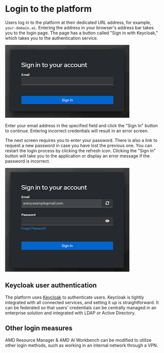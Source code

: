 <!--
Copyright © Advanced Micro Devices, Inc., or its affiliates.

SPDX-License-Identifier: MIT
-->

```{tags} login, keycloak
```

# Login to the platform

Users log in to the platform at their dedicated URL address, for example, `your-domain.ai`. Entering the address in your browser's address bar takes you to the login page. The page has a button called "Sign in with Keycloak," which takes you to the authentication service.

![Login screen to AMD Resource Manager first asks users for their email address.](./media/login-screen-01.png)

Enter your email address in the specified field and click the "Sign In" button to continue. Entering incorrect credentials will result in an error screen.

The next screen requires you to enter your password. There is also a link to request a new password in case you have lost the previous one. You can restart the login process by clicking the refresh icon. Clicking the "Sign In" button will take you to the application or display an error message if the password is incorrect.

![Next step in the login process requires users to input a password.](./media/login-screen-02.png)

## Keycloak user authentication

The platform uses [Keycloak](https://www.keycloak.org/) to authenticate users. Keycloak is tightly integrated with all connected services, and setting it up is straightforward. It can be federated so that users' credentials can be centrally managed in an enterprise solution and integrated with LDAP or Active Directory.

## Other login measures

AMD Resource Manager & AMD AI Workbench can be modified to utilize other login methods, such as working in an internal network through a VPN.
